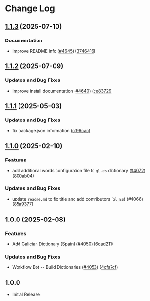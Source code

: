 # Change Log

## [1.1.3](https://github.com/streetsidesoftware/cspell-dicts/compare/@cspell/dict-gl-es@1.1.2...@cspell/dict-gl-es@1.1.3) (2025-07-10)


### Documentation

* Improve README info ([#4645](https://github.com/streetsidesoftware/cspell-dicts/issues/4645)) ([3746416](https://github.com/streetsidesoftware/cspell-dicts/commit/37464162c8df11283e896a901995c50c7805324a))

## [1.1.2](https://github.com/streetsidesoftware/cspell-dicts/compare/@cspell/dict-gl-es@1.1.1...@cspell/dict-gl-es@1.1.2) (2025-07-09)


### Updates and Bug Fixes

* Improve install documentation ([#4640](https://github.com/streetsidesoftware/cspell-dicts/issues/4640)) ([ce83729](https://github.com/streetsidesoftware/cspell-dicts/commit/ce837295163125b6ff57494d9de1609edc6204e6))

## [1.1.1](https://github.com/streetsidesoftware/cspell-dicts/compare/@cspell/dict-gl-es@1.1.0...@cspell/dict-gl-es@1.1.1) (2025-05-03)


### Updates and Bug Fixes

* fix package.json information ([cf96cac](https://github.com/streetsidesoftware/cspell-dicts/commit/cf96cace738432c4fb006460f5ca0f1b79e38a8b))

## [1.1.0](https://github.com/streetsidesoftware/cspell-dicts/compare/@cspell/dict-gl-es@1.0.0...@cspell/dict-gl-es@1.1.0) (2025-02-10)


### Features

* add additional words configuration file to `gl-es` dictionary ([#4072](https://github.com/streetsidesoftware/cspell-dicts/issues/4072)) ([800ab04](https://github.com/streetsidesoftware/cspell-dicts/commit/800ab04fd1b36f2b03db75e7b746ba01c5357909))


### Updates and Bug Fixes

* update `readme.md` to fix title and add contributors (`gl_ES`) ([#4066](https://github.com/streetsidesoftware/cspell-dicts/issues/4066)) ([85a9377](https://github.com/streetsidesoftware/cspell-dicts/commit/85a9377228c3c600fc10db401b42478ffce1daa1))

## 1.0.0 (2025-02-08)


### Features

* Add Galician Dictionary (Spain) ([#4050](https://github.com/streetsidesoftware/cspell-dicts/issues/4050)) ([6cad211](https://github.com/streetsidesoftware/cspell-dicts/commit/6cad21129716322b5bb889db4d9f21c66930c10b))


### Updates and Bug Fixes

* Workflow Bot -- Build Dictionaries ([#4053](https://github.com/streetsidesoftware/cspell-dicts/issues/4053)) ([4cfa7cf](https://github.com/streetsidesoftware/cspell-dicts/commit/4cfa7cf6cd4c346528a0778d56f8c50fb2408436))

## 1.0.0

- Initial Release
